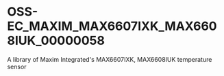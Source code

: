 # OSS-EC_MAXIM_MAX6607IXK_MAX6608IUK_00000058
A library of Maxim Integrated's MAX6607IXK, MAX6608IUK temperature sensor
